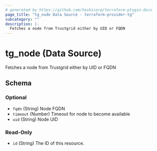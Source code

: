 ```yaml
---
# generated by https://github.com/hashicorp/terraform-plugin-docs
page_title: "tg_node Data Source - terraform-provider-tg"
subcategory: ""
description: |-
  Fetches a node from Trustgrid either by UID or FQDN
---
```


# tg_node (Data Source)

Fetches a node from Trustgrid either by UID or FQDN



<!-- schema generated by tfplugindocs -->
## Schema

### Optional

- `fqdn` (String) Node FQDN
- `timeout` (Number) Timeout for node to become available
- `uid` (String) Node UID

### Read-Only

- `id` (String) The ID of this resource.



